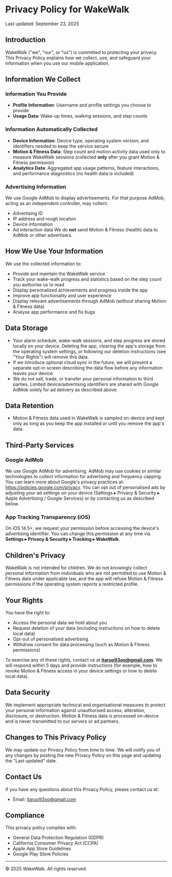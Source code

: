# Privacy Policy for WakeWalk

Last updated: September 23, 2025

## Introduction

WakeWalk ("we", "our", or "us") is committed to protecting your privacy. This Privacy Policy explains how we collect, use, and safeguard your information when you use our mobile application.

## Information We Collect

### Information You Provide
- **Profile Information**: Username and profile settings you choose to provide
- **Usage Data**: Wake-up times, walking sessions, and step counts

### Information Automatically Collected
- **Device Information**: Device type, operating system version, and identifiers needed to keep the service secure
- **Motion & Fitness Data**: Step count and motion activity data used only to measure WakeWalk sessions (collected **only** after you grant Motion & Fitness permission)
- **Analytics Data**: Aggregated app usage patterns, feature interactions, and performance diagnostics (no health data is included)

### Advertising Information
We use Google AdMob to display advertisements. For that purpose AdMob, acting as an independent controller, may collect:
- Advertising ID
- IP address and rough location
- Device information
- Ad interaction data
We do **not** send Motion & Fitness (health) data to AdMob or other advertisers.

## How We Use Your Information

We use the collected information to:
- Provide and maintain the WakeWalk service
- Track your wake-walk progress and statistics based on the step count you authorise us to read
- Display personalized achievements and progress inside the app
- Improve app functionality and user experience
- Display relevant advertisements through AdMob (without sharing Motion & Fitness data)
- Analyse app performance and fix bugs

## Data Storage

- Your alarm schedule, wake-walk sessions, and step progress are stored locally on your device. Deleting the app, clearing the app's storage from the operating system settings, or following our deletion instructions (see "Your Rights") will remove this data.
- If we introduce optional cloud sync in the future, we will present a separate opt-in screen describing the data flow before any information leaves your device.
- We do not sell, trade, or transfer your personal information to third parties. Limited device/advertising identifiers are shared with Google AdMob solely for ad delivery as described above.

## Data Retention

- Motion & Fitness data used in WakeWalk is sampled on-device and kept only as long as you keep the app installed or until you remove the app's data.

## Third-Party Services

### Google AdMob
We use Google AdMob for advertising. AdMob may use cookies or similar technologies to collect information for advertising and frequency capping. You can learn more about Google's privacy practices at: https://policies.google.com/privacy. You can opt out of personalised ads by adjusting your ad settings on your device (Settings ▸ Privacy & Security ▸ Apple Advertising / Google Services) or by contacting us as described below.

### App Tracking Transparency (iOS)
On iOS 14.5+, we request your permission before accessing the device's advertising identifier. You can change this permission at any time via **Settings ▸ Privacy & Security ▸ Tracking ▸ WakeWalk**.

## Children's Privacy

WakeWalk is not intended for children. We do not knowingly collect personal information from individuals who are not permitted to use Motion & Fitness data under applicable law, and the app will refuse Motion & Fitness permissions if the operating system reports a restricted profile.

## Your Rights

You have the right to:
- Access the personal data we hold about you
- Request deletion of your data (including instructions on how to delete local data)
- Opt-out of personalised advertising
- Withdraw consent for data processing (such as Motion & Fitness permissions)

To exercise any of these rights, contact us at **itaruo93oo@gmail.com**. We will respond within 5 days and provide instructions (for example, how to revoke Motion & Fitness access in your device settings or how to delete local data).

## Data Security

We implement appropriate technical and organisational measures to protect your personal information against unauthorised access, alteration, disclosure, or destruction. Motion & Fitness data is processed on-device and is never transmitted to our servers or ad partners.

## Changes to This Privacy Policy

We may update our Privacy Policy from time to time. We will notify you of any changes by posting the new Privacy Policy on this page and updating the "Last updated" date.

## Contact Us

If you have any questions about this Privacy Policy, please contact us at:
- Email: itaruo93oo@gmail.com

## Compliance

This privacy policy complies with:
- General Data Protection Regulation (GDPR)
- California Consumer Privacy Act (CCPA)
- Apple App Store Guidelines
- Google Play Store Policies

---

© 2025 WakeWalk. All rights reserved.
